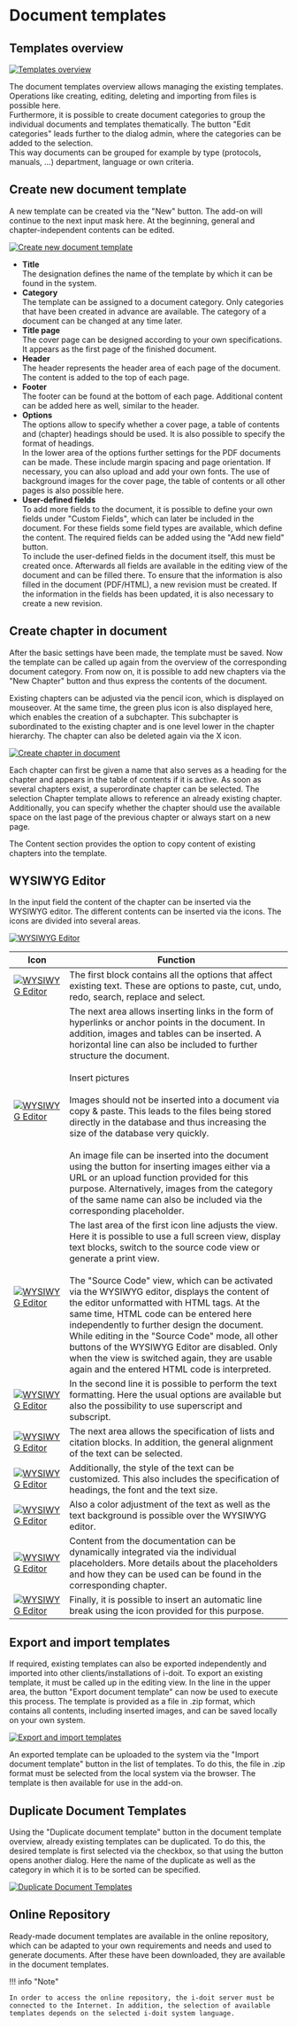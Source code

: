 # Document templates

Templates overview
------------------

[![Templates overview](../../assets/images/en/i-doit-pro-add-ons/documents/templates/1-dd.png)](../../assets/images/en/i-doit-pro-add-ons/documents/templates/1-dd.png)

The document templates overview allows managing the existing templates. Operations like creating, editing, deleting and importing from files is possible here.  
Furthermore, it is possible to create document categories to group the individual documents and templates thematically. The button "Edit categories" leads further to the dialog admin, where the categories can be added to the selection.  
This way documents can be grouped for example by type (protocols, manuals, ...) department, language or own criteria.

Create new document template
----------------------------

A new template can be created via the "New" button. The add-on will continue to the next input mask here. At the beginning, general and chapter-independent contents can be edited.

[![Create new document template](../../assets/images/en/i-doit-pro-add-ons/documents/templates/2-dd.png)](../../assets/images/en/i-doit-pro-add-ons/documents/templates/2-dd.png)

*   **Title**  
    The designation defines the name of the template by which it can be found in the system.
*   **Category**  
    The template can be assigned to a document category. Only categories that have been created in advance are available. The category of a document can be changed at any time later.
*   **Title page**  
    The cover page can be designed according to your own specifications. It appears as the first page of the finished document.
*   **Header**  
    The header represents the header area of each page of the document. The content is added to the top of each page.
*   **Footer**  
    The footer can be found at the bottom of each page. Additional content can be added here as well, similar to the header.
*   **Options**  
    The options allow to specify whether a cover page, a table of contents and (chapter) headings should be used. It is also possible to specify the format of headings.  
    In the lower area of the options further settings for the PDF documents can be made. These include margin spacing and page orientation. If necessary, you can also upload and add your own fonts. The use of background images for the cover page, the table of contents or all other pages is also possible here.
*   **User-defined fields**  
    To add more fields to the document, it is possible to define your own fields under "Custom Fields", which can later be included in the document. For these fields some field types are available, which define the content. The required fields can be added using the "Add new field" button.  
    To include the user-defined fields in the document itself, this must be created once. Afterwards all fields are available in the editing view of the document and can be filled there. To ensure that the information is also filled in the document (PDF/HTML), a new revision must be created. If the information in the fields has been updated, it is also necessary to create a new revision.

Create chapter in document
--------------------------

After the basic settings have been made, the template must be saved. Now the template can be called up again from the overview of the corresponding document category. From now on, it is possible to add new chapters via the "New Chapter" button and thus express the contents of the document.

Existing chapters can be adjusted via the pencil icon, which is displayed on mouseover. At the same time, the green plus icon is also displayed here, which enables the creation of a subchapter. This subchapter is subordinated to the existing chapter and is one level lower in the chapter hierarchy. The chapter can also be deleted again via the X icon.

[![Create chapter in document](../../assets/images/en/i-doit-pro-add-ons/documents/templates/3-dd.png)](../../assets/images/en/i-doit-pro-add-ons/documents/templates/3-dd.png)

Each chapter can first be given a name that also serves as a heading for the chapter and appears in the table of contents if it is active. As soon as several chapters exist, a superordinate chapter can be selected. The selection Chapter template allows to reference an already existing chapter. Additionally, you can specify whether the chapter should use the available space on the last page of the previous chapter or always start on a new page.

The Content section provides the option to copy content of existing chapters into the template.

WYSIWYG Editor
--------------

In the input field the content of the chapter can be inserted via the WYSIWYG editor. The different contents can be inserted via the icons. The icons are divided into several areas.

[![WYSIWYG Editor](../../assets/images/en/i-doit-pro-add-ons/documents/templates/4-dd.png)](../../assets/images/en/i-doit-pro-add-ons/documents/templates/4-dd.png)

|   Icon  |   Function  |
| --- | --- |
| [![WYSIWYG Editor](../../assets/images/en/i-doit-pro-add-ons/documents/templates/5-dd.png)](../../assets/images/en/i-doit-pro-add-ons/documents/templates/5-dd.png) | The first block contains all the options that affect existing text. These are options to paste, cut, undo, redo, search, replace and select. |
| [![WYSIWYG Editor](../../assets/images/en/i-doit-pro-add-ons/documents/templates/6-dd.png)](../../assets/images/en/i-doit-pro-add-ons/documents/templates/6-dd.png) | The next area allows inserting links in the form of hyperlinks or anchor points in the document. In addition, images and tables can be inserted. A horizontal line can also be included to further structure the document.<br><br>Insert pictures<br><br>Images should not be inserted into a document via copy & paste. This leads to the files being stored directly in the database and thus increasing the size of the database very quickly.<br><br>An image file can be inserted into the document using the button for inserting images either via a URL or an upload function provided for this purpose. Alternatively, images from the category of the same name can also be included via the corresponding placeholder. |
| [![WYSIWYG Editor](../../assets/images/en/i-doit-pro-add-ons/documents/templates/7-dd.png)](../../assets/images/en/i-doit-pro-add-ons/documents/templates/7-dd.png) | The last area of the first icon line adjusts the view. Here it is possible to use a full screen view, display text blocks, switch to the source code view or generate a print view.<br><br>The "Source Code" view, which can be activated via the WYSIWYG editor, displays the content of the editor unformatted with HTML tags. At the same time, HTML code can be entered here independently to further design the document. While editing in the "Source Code" mode, all other buttons of the WYSIWYG Editor are disabled. Only when the view is switched again, they are usable again and the entered HTML code is interpreted. |
| [![WYSIWYG Editor](../../assets/images/en/i-doit-pro-add-ons/documents/templates/8-dd.png)](../../assets/images/en/i-doit-pro-add-ons/documents/templates/8-dd.png) | In the second line it is possible to perform the text formatting. Here the usual options are available but also the possibility to use superscript and subscript. |
| [![WYSIWYG Editor](../../assets/images/en/i-doit-pro-add-ons/documents/templates/9-dd.png)](../../assets/images/en/i-doit-pro-add-ons/documents/templates/9-dd.png) | The next area allows the specification of lists and citation blocks. In addition, the general alignment of the text can be selected. |
| [![WYSIWYG Editor](../../assets/images/en/i-doit-pro-add-ons/documents/templates/10-dd.png)](../../assets/images/en/i-doit-pro-add-ons/documents/templates/10-dd.png) | Additionally, the style of the text can be customized. This also includes the specification of headings, the font and the text size. |
| [![WYSIWYG Editor](../../assets/images/en/i-doit-pro-add-ons/documents/templates/11-dd.png)](../../assets/images/en/i-doit-pro-add-ons/documents/templates/11-dd.png) | Also a color adjustment of the text as well as the text background is possible over the WYSIWYG editor. |
| [![WYSIWYG Editor](../../assets/images/en/i-doit-pro-add-ons/documents/templates/12-dd.png)](../../assets/images/en/i-doit-pro-add-ons/documents/templates/12-dd.png) | Content from the documentation can be dynamically integrated via the individual placeholders. More details about the placeholders and how they can be used can be found in the corresponding chapter. |
| [![WYSIWYG Editor](../../assets/images/en/i-doit-pro-add-ons/documents/templates/13-dd.png)](../../assets/images/en/i-doit-pro-add-ons/documents/templates/13-dd.png) | Finally, it is possible to insert an automatic line break using the icon provided for this purpose. |

Export and import templates
---------------------------

If required, existing templates can also be exported independently and imported into other clients/installations of i-doit. To export an existing template, it must be called up in the editing view. In the line in the upper area, the button "Export document template" can now be used to execute this process. The template is provided as a file in .zip format, which contains all contents, including inserted images, and can be saved locally on your own system.

[![Export and import templates](../../assets/images/en/i-doit-pro-add-ons/documents/templates/14-dd.png)](../../assets/images/en/i-doit-pro-add-ons/documents/templates/14-dd.png)

An exported template can be uploaded to the system via the "Import document template" button in the list of templates. To do this, the file in .zip format must be selected from the local system via the browser. The template is then available for use in the add-on.

Duplicate Document Templates
----------------------------

Using the "Duplicate document template" button in the document template overview, already existing templates can be duplicated. To do this, the desired template is first selected via the checkbox, so that using the button opens another dialog. Here the name of the duplicate as well as the category in which it is to be sorted can be specified.

[![Duplicate Document Templates](../../assets/images/en/i-doit-pro-add-ons/documents/templates/15-dd.png)](../../assets/images/en/i-doit-pro-add-ons/documents/templates/15-dd.png)

Online Repository
-----------------

Ready-made document templates are available in the online repository, which can be adapted to your own requirements and needs and used to generate documents. After these have been downloaded, they are available in the document templates.

!!! info "Note"

    In order to access the online repository, the i-doit server must be connected to the Internet. In addition, the selection of available templates depends on the selected i-doit system language.